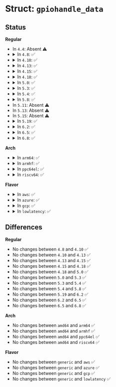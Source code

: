 # Struct: <code>gpiohandle_data</code>

## Status
<b>Regular</b>
<ul>
<li>
In <code>4.4</code>: Absent ⚠️
</li>
<li>
<details>
<summary>In <code>4.8</code>: ✅</summary>

```c
struct gpiohandle_data {
    __u8 values[64];
};
```
</details>
</li>
<li>
<details>
<summary>In <code>4.10</code>: ✅</summary>

```c
struct gpiohandle_data {
    __u8 values[64];
};
```
</details>
</li>
<li>
<details>
<summary>In <code>4.13</code>: ✅</summary>

```c
struct gpiohandle_data {
    __u8 values[64];
};
```
</details>
</li>
<li>
<details>
<summary>In <code>4.15</code>: ✅</summary>

```c
struct gpiohandle_data {
    __u8 values[64];
};
```
</details>
</li>
<li>
<details>
<summary>In <code>4.18</code>: ✅</summary>

```c
struct gpiohandle_data {
    __u8 values[64];
};
```
</details>
</li>
<li>
<details>
<summary>In <code>5.0</code>: ✅</summary>

```c
struct gpiohandle_data {
    __u8 values[64];
};
```
</details>
</li>
<li>
<details>
<summary>In <code>5.3</code>: ✅</summary>

```c
struct gpiohandle_data {
    __u8 values[64];
};
```
</details>
</li>
<li>
<details>
<summary>In <code>5.4</code>: ✅</summary>

```c
struct gpiohandle_data {
    __u8 values[64];
};
```
</details>
</li>
<li>
<details>
<summary>In <code>5.8</code>: ✅</summary>

```c
struct gpiohandle_data {
    __u8 values[64];
};
```
</details>
</li>
<li>
In <code>5.11</code>: Absent ⚠️
</li>
<li>
In <code>5.13</code>: Absent ⚠️
</li>
<li>
In <code>5.15</code>: Absent ⚠️
</li>
<li>
<details>
<summary>In <code>5.19</code>: ✅</summary>

```c
struct gpiohandle_data {
    __u8 values[64];
};
```
</details>
</li>
<li>
<details>
<summary>In <code>6.2</code>: ✅</summary>

```c
struct gpiohandle_data {
    __u8 values[64];
};
```
</details>
</li>
<li>
<details>
<summary>In <code>6.5</code>: ✅</summary>

```c
struct gpiohandle_data {
    __u8 values[64];
};
```
</details>
</li>
<li>
<details>
<summary>In <code>6.8</code>: ✅</summary>

```c
struct gpiohandle_data {
    __u8 values[64];
};
```
</details>
</li>
</ul>
<b>Arch</b>
<ul>
<li>
<details>
<summary>In <code>arm64</code>: ✅</summary>

```c
struct gpiohandle_data {
    __u8 values[64];
};
```
</details>
</li>
<li>
<details>
<summary>In <code>armhf</code>: ✅</summary>

```c
struct gpiohandle_data {
    __u8 values[64];
};
```
</details>
</li>
<li>
<details>
<summary>In <code>ppc64el</code>: ✅</summary>

```c
struct gpiohandle_data {
    __u8 values[64];
};
```
</details>
</li>
<li>
<details>
<summary>In <code>riscv64</code>: ✅</summary>

```c
struct gpiohandle_data {
    __u8 values[64];
};
```
</details>
</li>
</ul>
<b>Flavor</b>
<ul>
<li>
<details>
<summary>In <code>aws</code>: ✅</summary>

```c
struct gpiohandle_data {
    __u8 values[64];
};
```
</details>
</li>
<li>
<details>
<summary>In <code>azure</code>: ✅</summary>

```c
struct gpiohandle_data {
    __u8 values[64];
};
```
</details>
</li>
<li>
<details>
<summary>In <code>gcp</code>: ✅</summary>

```c
struct gpiohandle_data {
    __u8 values[64];
};
```
</details>
</li>
<li>
<details>
<summary>In <code>lowlatency</code>: ✅</summary>

```c
struct gpiohandle_data {
    __u8 values[64];
};
```
</details>
</li>
</ul>

## Differences
<b>Regular</b>
<ul>
<li>
No changes between <code>4.8</code> and <code>4.10</code> ✅
</li>
<li>
No changes between <code>4.10</code> and <code>4.13</code> ✅
</li>
<li>
No changes between <code>4.13</code> and <code>4.15</code> ✅
</li>
<li>
No changes between <code>4.15</code> and <code>4.18</code> ✅
</li>
<li>
No changes between <code>4.18</code> and <code>5.0</code> ✅
</li>
<li>
No changes between <code>5.0</code> and <code>5.3</code> ✅
</li>
<li>
No changes between <code>5.3</code> and <code>5.4</code> ✅
</li>
<li>
No changes between <code>5.4</code> and <code>5.8</code> ✅
</li>
<li>
No changes between <code>5.19</code> and <code>6.2</code> ✅
</li>
<li>
No changes between <code>6.2</code> and <code>6.5</code> ✅
</li>
<li>
No changes between <code>6.5</code> and <code>6.8</code> ✅
</li>
</ul>
<b>Arch</b>
<ul>
<li>
No changes between <code>amd64</code> and <code>arm64</code> ✅
</li>
<li>
No changes between <code>amd64</code> and <code>armhf</code> ✅
</li>
<li>
No changes between <code>amd64</code> and <code>ppc64el</code> ✅
</li>
<li>
No changes between <code>amd64</code> and <code>riscv64</code> ✅
</li>
</ul>
<b>Flavor</b>
<ul>
<li>
No changes between <code>generic</code> and <code>aws</code> ✅
</li>
<li>
No changes between <code>generic</code> and <code>azure</code> ✅
</li>
<li>
No changes between <code>generic</code> and <code>gcp</code> ✅
</li>
<li>
No changes between <code>generic</code> and <code>lowlatency</code> ✅
</li>
</ul>
